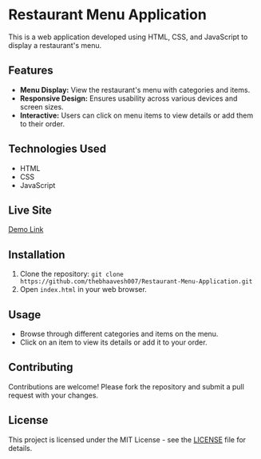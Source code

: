 # Restaurant Menu Application

This is a web application developed using HTML, CSS, and JavaScript to display a restaurant's menu.

## Features

- **Menu Display:** View the restaurant's menu with categories and items.
- **Responsive Design:** Ensures usability across various devices and screen sizes.
- **Interactive:** Users can click on menu items to view details or add them to their order.

## Technologies Used

- HTML
- CSS
- JavaScript

## Live Site
[Demo Link]()


## Installation

1. Clone the repository: `git clone https://github.com/thebhaavesh007/Restaurant-Menu-Application.git`
2. Open `index.html` in your web browser.

## Usage

- Browse through different categories and items on the menu.
- Click on an item to view its details or add it to your order.

## Contributing

Contributions are welcome! Please fork the repository and submit a pull request with your changes.

## License

This project is licensed under the MIT License - see the [LICENSE](LICENSE) file for details.

